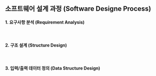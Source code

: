 ## 소프트웨어 설계 과정 (Software Designe Process)

<h4>1. 요구사항 분석 (Requirement Analysis) </h4>
<br>
<h4>2. 구조 설계 (Structure Design) </h4> 
<br>
<h4>3. 입력/출력 데이터 정의 (Data Structure Design)</h4>
